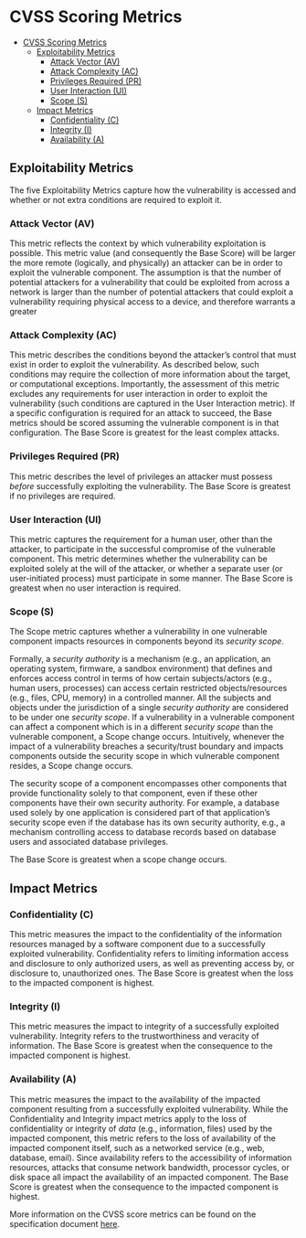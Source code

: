 # CVSS Scoring Metrics

- [CVSS Scoring Metrics](#cvss-scoring-metrics)
  - [Exploitability Metrics](#exploitability-metrics)
    - [Attack Vector (AV)](#attack-vector-av)
    - [Attack Complexity (AC)](#attack-complexity-ac)
    - [Privileges Required (PR)](#privileges-required-pr)
    - [User Interaction (UI)](#user-interaction-ui)
    - [Scope (S)](#scope-s)
  - [Impact Metrics](#impact-metrics)
    - [Confidentiality (C)](#confidentiality-c)
    - [Integrity (I)](#integrity-i)
    - [Availability (A)](#availability-a)

## Exploitability Metrics

The five Exploitability Metrics capture how the vulnerability is accessed and whether or not extra conditions are required to exploit it.

### Attack Vector (AV)

This metric reflects the context by which vulnerability exploitation is possible. This metric value (and consequently the Base Score) will be larger the more remote (logically, and physically) an attacker can be in order to exploit the vulnerable component. The assumption is that the number of potential attackers for a vulnerability that could be exploited from across a network is larger than the number of potential attackers that could exploit a vulnerability requiring physical access to a device, and therefore warrants a greater

### Attack Complexity (AC)

This metric describes the conditions beyond the attacker’s control that must exist in order to exploit the vulnerability. As described below, such conditions may require the collection of more information about the target, or computational exceptions. Importantly, the assessment of this metric excludes any requirements for user interaction in order to exploit the vulnerability (such conditions are captured in the User Interaction metric). If a specific configuration is required for an attack to succeed, the Base metrics should be scored assuming the vulnerable component is in that configuration. The Base Score is greatest for the least complex attacks.

### Privileges Required (PR)

This metric describes the level of privileges an attacker must possess *before* successfully exploiting the vulnerability. The Base Score is greatest if no privileges are required.

### User Interaction (UI)

This metric captures the requirement for a human user, other than the attacker, to participate in the successful compromise of the vulnerable component. This metric determines whether the vulnerability can be exploited solely at the will of the attacker, or whether a separate user (or user-initiated process) must participate in some manner. The Base Score is greatest when no user interaction is required.

### Scope (S)

The Scope metric captures whether a vulnerability in one vulnerable component impacts resources in components beyond its *security scope*.

Formally, a *security authority* is a mechanism (e.g., an application, an operating system, firmware, a sandbox environment) that defines and enforces access control in terms of how certain subjects/actors (e.g., human users, processes) can access certain restricted objects/resources (e.g., files, CPU, memory) in a controlled manner. All the subjects and objects under the jurisdiction of a single *security authority* are considered to be under one *security scope*. If a vulnerability in a vulnerable component can affect a component which is in a different *security scope* than the vulnerable component, a Scope change occurs. Intuitively, whenever the impact of a vulnerability breaches a security/trust boundary and impacts components outside the security scope in which vulnerable component resides, a Scope change occurs.

The security scope of a component encompasses other components that provide functionality solely to that component, even if these other components have their own security authority. For example, a database used solely by one application is considered part of that application’s security scope even if the database has its own security authority, e.g., a mechanism controlling access to database records based on database users and associated database privileges.

The Base Score is greatest when a scope change occurs.

## Impact Metrics

### Confidentiality (C)

This metric measures the impact to the confidentiality of the information resources managed by a software component due to a successfully exploited vulnerability. Confidentiality refers to limiting information access and disclosure to only authorized users, as well as preventing access by, or disclosure to, unauthorized ones. The Base Score is greatest when the loss to the impacted component is highest.

### Integrity (I)

This metric measures the impact to integrity of a successfully exploited vulnerability. Integrity refers to the trustworthiness and veracity of information. The Base Score is greatest when the consequence to the impacted component is highest.

### Availability (A)

This metric measures the impact to the availability of the impacted component resulting from a successfully exploited vulnerability. While the Confidentiality and Integrity impact metrics apply to the loss of confidentiality or integrity of *data* (e.g., information, files) used by the impacted component, this metric refers to the loss of availability of the impacted component itself, such as a networked service (e.g., web, database, email). Since availability refers to the accessibility of information resources, attacks that consume network bandwidth, processor cycles, or disk space all impact the availability of an impacted component. The Base Score is greatest when the consequence to the impacted component is highest.

More information on the CVSS score metrics can be found on the specification document [here](https://www.first.org/cvss/v3.1/specification-document).
